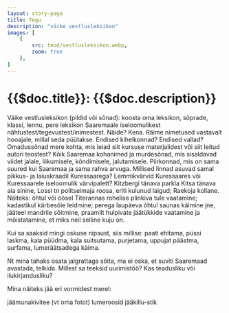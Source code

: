 ```yaml
---
layout: story-page
title: Tegu
description: "väike vestlusleksikon"
images: [
    {
        src: teod/vestlusleksikon.webp,
        zoom: true
    },
]
---
```


# {{$doc.title}}: {{$doc.description}}

Väike vestlusleksikon (pildid või sõnad): koosta oma leksikon, sõprade, klassi, lennu, pere leksikon Saaremaale iseloomulikest nähtustest/tegevustest/inimestest. Näide? Kena. Räime nimetused vastavalt hooajale, millal seda püütakse. Endised kihelkonnad? Endised vallad? Omadussõnad mere kohta, mis leiad siit kursuse materjalidest või siit leitud autori teostest? Kõik Saaremaa kohanimed ja murdesõnad, mis sisaldavad viidet jalale, liikumisele, kõndimisele, jalutamisele. Piirkonnad, mis on sama suured kui Saaremaa ja sama rahva arvuga. Millised linnad asuvad samal pikkus- ja laiuskraadil Kuressaarega? Lemmikvärvid Kuressaares või Kuressaarele iseloomulik värvipalett? Kitzbergi tänava parkla Kitsa tänava aia sinine, Lossi tn politseimaja roosa, eriti kulunud laigud; Raekoja kollane.
Näiteks: õhtul või öösel Titerannas rohelise plinkiva tule vaatamine; kadastikul kärbesõie leidmine; perega laupäeva õhtul saunas käimine jne, jääteel mandrile sõitmine, praamilt hulpivate jäätükkide vaatamine ja mõistatamine, et miks neil selline kuju on.

Kui sa saaksid mingi oskuse nipsust, siis millise: paati ehitama, püssi laskma, kala püüdma, kala suitsutama, purjetama, uppujat päästma, surfama, lumeräätsadega käima.

Nt mina tahaks osata jalgrattaga sõita, ma ei oska, et suviti Saaremaad avastada, telkida.
Millest sa teeksid uurimistöö? Kas teadusliku või ilukirjandusliku?

Mina näiteks jää eri vormidest merel:

jäämunakivitee (vt oma fotot)
lumeroosid
jääkillu-stik



<!-- <details-wrapper summary="Lisaks" icon="icon-park-outline:six-points">


</details-wrapper> -->

